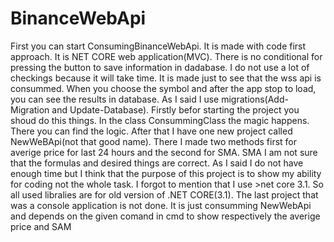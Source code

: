 # BinanceWebApi
First you can start ConsumingBinanceWebApi. It is made with code first approach. It is NET CORE web application(MVC). There is no conditional for pressing the 
button to save information in dadabase.
I do not use a lot of checkings because it will take time. It is made just to see that the wss api is consummed. When you choose
the symbol and after the app stop to load, you can see the results in database. As I said I use migrations(Add-Migration <name> and Update-Database). Firstly befor starting the project you shoud do this things.
In the class ConsummingClass the magic happens. There you can find the logic. After that I have one new project called NewWeBApi(not that good name). There I made two methods 
first for averige price for last 24 hours and the second for SMA. SMA I am not sure that the formulas and desired things are correct. As I said I do not have enough time but
I think that the purpose of this project is to show my ability for coding not the whole task. I forgot to mention that I use >net core 3.1. So all used libralies are for old version of .NET CORE(3.1).
The last project that was a console application is not done. It is just consumming NewWebApi and depends on the given comand in cmd to show respectively the averige price and SAM
